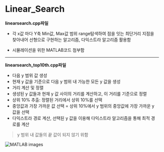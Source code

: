 # Linear_Search


**linearsearch.cpp파일**
- 각 x값 마다 Y축 Min값, Max값 범위 range탐색하여 점을 잇는 최단거리 지점을 찾아내어 선형으로 구현하는 알고리즘, 다익스트라 알고리즘 활용함
+ 시뮬레이션을 위한 MATLAB코드 첨부함

---

**linearsearch_top10th.cpp파일**

- 다음 y 범위 값 생성
- 현재 y 값을 기준으로 다음 y 범위 내 가능한 모든 y 값을 생성
- 거리 계산 및 정렬
- 생성된 y 값들과 현재 y 값 사이의 거리를 계산하고, 이 거리를 기준으로 정렬
- 상위 10% 추출: 정렬된 거리에서 상위 10%를 선택
- 중앙값과 가장 가까운 값 선택 = 상위 10%에서 y 범위의 중앙값에 가장 가까운 y 값을 선택
- 다익스트라 경로 계산, 선택된 y 값을 이용해 다익스트라 알고리즘을 통해 최적 경로를 계산
> y 범위 내 값들의 끝 값이 되지 않기 위함

<img src="./images/image1.jpg" alt="MATLAB images">
